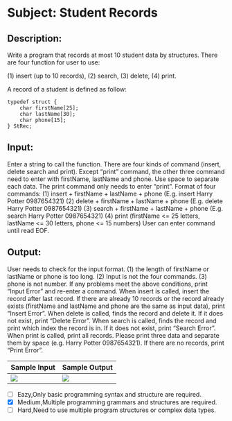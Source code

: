 # Subject: Student Records
## Description:
Write a program that records at most 10 student data by structures. There are four function for user to use:

(1)	insert (up to 10 records), (2) search, (3) delete, (4) print.

A record of a student is defined as follow:
```
typedef struct {
    char firstName[25];	
    char lastName[30];
    char phone[15];
} StRec;
```

## Input:
 Enter a string to call the function. There are four kinds of command (insert, delete search and print). Except “print” command, the other three command need to enter with firstName, lastName and phone. Use space to separate each data. The print command only needs to enter “print”.
Format of four commands:
(1) insert + firstName + lastName + phone
(E.g. insert Harry Potter 0987654321)
(2) delete + firstName + lastName + phone
(E.g. delete Harry Potter 0987654321)
(3) search + firstName + lastName + phone
(E.g. search Harry Potter 0987654321)
(4) print
(firstName <= 25 letters, lastName <= 30 letters, phone <= 15 numbers)
  User can enter command until read EOF.


## Output:
User needs to check for the input format. (1) the length of firstName or lastName or phone is too long. (2) Input is not the four commands. (3) phone is not number. If any problems meet the above conditions, print “Input Error” and re-enter a command.
When insert is called, insert the record after last record. If there are already 10 records or the record already exists (firstName and lastName and phone are the same as input data), print “Insert Error”.
When delete is called, finds the record and delete it. If it does not exist, print “Delete Error”.
When search is called, finds the record and print which index the record is in. If it does not exist, print “Search Error”.
When print is called, print all records. Please print three data and separate them by space (e.g. Harry Potter 0987654321). If there are no records, print “Print Error”.


| Sample Input	 | Sample Output |
| -------- | -------- |
|![](https://i.imgur.com/67JyzLf.png)|![](https://i.imgur.com/OCPu4xu.png)|


- [ ]  Eazy,Only basic programming syntax and structure are required.
- [x]  Medium,Multiple programming grammars and structures are required.
- [ ] Hard,Need to use multiple program structures or complex data types.
